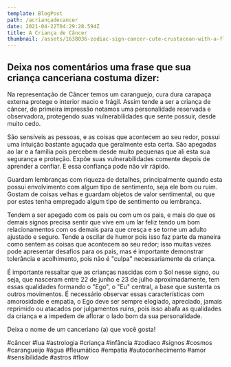 ```yaml
---
template: BlogPost
path: /acriançadecancer
date: 2021-04-22T04:29:28.594Z
title: A Criança de Câncer
thumbnail: /assets/1638036-zodiac-sign-cancer-cute-crustacean-with-a-flower-vetor.jpg
---
```

Deixa nos comentários uma frase que sua criança canceriana costuma dizer:
-
Na representação de Câncer temos um caranguejo, cura dura carapaça externa protege o interior macio e frágil. Assim tende a ser a criança de câncer, de primeira impressão notamos uma personalidade reservada e observadora, protegendo suas vulnerabilidades que sente possuir, desde muito cedo.

São sensíveis as pessoas, e as coisas que acontecem ao seu redor, possui uma intuição bastante aguçada que geralmente esta certa. São apegadas ao lar e a família pois percebem desde muito pequenas que ali esta sua segurança e proteção. Expõe suas vulnerabilidades comente depois de aprender a confiar. E essa confiança pode não vir rápido.

Guardam lembranças com riqueza de detalhes, principalmente quando esta possui envolvimento com algum tipo de sentimento, seja ele bom ou ruim. Gostam de coisas velhas e guardam objetos de valor sentimental, ou que por estes tenha empregado algum tipo de sentimento ou lembrança.

Tendem a ser apegado com os pais ou com um os pais, e mais do que os demais signos precisa sentir que vive em um lar feliz tendo um bom relacionamentos com os demais para que cresça e se torne um adulto ajustado e seguro. Tende a oscilar de humor pois isso faz parte da maneira como sentem as coisas que acontecem ao seu redor; isso muitas vezes pode apresentar desafios para os pais, mas é importante demonstrar tolerância e acolhimento, pois não é "culpa" necessariamente da criança.

É importante ressaltar que as crianças nascidas com o Sol nesse signo, ou seja, que nasceram entre 22 de junho e 23 de julho aproximadamente, tem essas qualidades formando o "Ego", o "Eu" central, a base que sustenta os outros movimentos. É necessário observar essas características com amorosidade e empatia, o Ego deve ser sempre elogiado, apreciado, jamais reprimido ou atacados por julgamentos ruins, pois isso abafa as qualidades da criança e a impedem de aflorar o lado bom da sua personalidade.

Deixa o nome de um canceriano (a) que você gosta!



#câncer #lua #astrologia #criança #infância #zodiaco #signos #cosmos #carangueijo #água #fleumático #empatia #autoconhecimento #amor #sensibilidade #astros #flow
